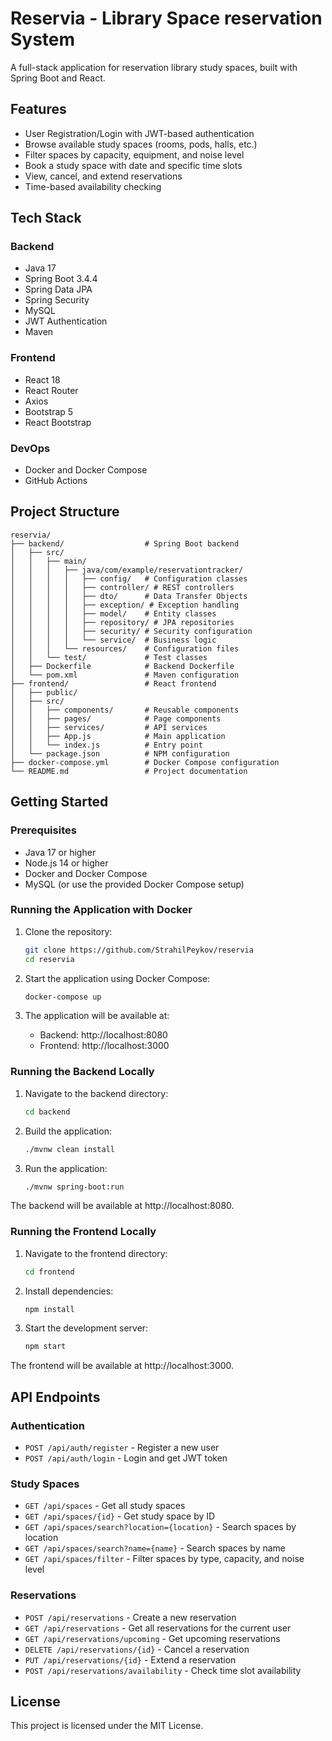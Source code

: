 # Reservia - Library Space reservation System

A full-stack application for reservation library study spaces, built with Spring Boot and React.

## Features

- User Registration/Login with JWT-based authentication
- Browse available study spaces (rooms, pods, halls, etc.)
- Filter spaces by capacity, equipment, and noise level
- Book a study space with date and specific time slots
- View, cancel, and extend reservations
- Time-based availability checking

## Tech Stack

### Backend
- Java 17
- Spring Boot 3.4.4
- Spring Data JPA
- Spring Security
- MySQL
- JWT Authentication
- Maven

### Frontend
- React 18
- React Router
- Axios
- Bootstrap 5
- React Bootstrap

### DevOps
- Docker and Docker Compose
- GitHub Actions

## Project Structure

```
reservia/
├── backend/                  # Spring Boot backend
│   ├── src/
│   │   ├── main/
│   │   │   ├── java/com/example/reservationtracker/
│   │   │   │   ├── config/   # Configuration classes
│   │   │   │   ├── controller/ # REST controllers
│   │   │   │   ├── dto/      # Data Transfer Objects
│   │   │   │   ├── exception/ # Exception handling
│   │   │   │   ├── model/    # Entity classes
│   │   │   │   ├── repository/ # JPA repositories
│   │   │   │   ├── security/ # Security configuration
│   │   │   │   └── service/  # Business logic
│   │   │   └── resources/    # Configuration files
│   │   └── test/             # Test classes
│   ├── Dockerfile            # Backend Dockerfile
│   └── pom.xml               # Maven configuration
├── frontend/                 # React frontend
│   ├── public/
│   ├── src/
│   │   ├── components/       # Reusable components
│   │   ├── pages/            # Page components
│   │   ├── services/         # API services
│   │   ├── App.js            # Main application
│   │   └── index.js          # Entry point
│   └── package.json          # NPM configuration
├── docker-compose.yml        # Docker Compose configuration
└── README.md                 # Project documentation
```

## Getting Started

### Prerequisites
- Java 17 or higher
- Node.js 14 or higher
- Docker and Docker Compose
- MySQL (or use the provided Docker Compose setup)

### Running the Application with Docker

1. Clone the repository:
   ```bash
   git clone https://github.com/StrahilPeykov/reservia
   cd reservia
   ```

2. Start the application using Docker Compose:
   ```bash
   docker-compose up
   ```

3. The application will be available at:
   - Backend: http://localhost:8080
   - Frontend: http://localhost:3000

### Running the Backend Locally

1. Navigate to the backend directory:
   ```bash
   cd backend
   ```

2. Build the application:
   ```bash
   ./mvnw clean install
   ```

3. Run the application:
   ```bash
   ./mvnw spring-boot:run
   ```

The backend will be available at http://localhost:8080.

### Running the Frontend Locally

1. Navigate to the frontend directory:
   ```bash
   cd frontend
   ```

2. Install dependencies:
   ```bash
   npm install
   ```

3. Start the development server:
   ```bash
   npm start
   ```

The frontend will be available at http://localhost:3000.

## API Endpoints

### Authentication
- `POST /api/auth/register` - Register a new user
- `POST /api/auth/login` - Login and get JWT token

### Study Spaces
- `GET /api/spaces` - Get all study spaces
- `GET /api/spaces/{id}` - Get study space by ID
- `GET /api/spaces/search?location={location}` - Search spaces by location
- `GET /api/spaces/search?name={name}` - Search spaces by name
- `GET /api/spaces/filter` - Filter spaces by type, capacity, and noise level

### Reservations
- `POST /api/reservations` - Create a new reservation
- `GET /api/reservations` - Get all reservations for the current user
- `GET /api/reservations/upcoming` - Get upcoming reservations
- `DELETE /api/reservations/{id}` - Cancel a reservation
- `PUT /api/reservations/{id}` - Extend a reservation
- `POST /api/reservations/availability` - Check time slot availability

## License

This project is licensed under the MIT License.